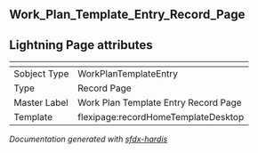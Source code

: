 ## Work_Plan_Template_Entry_Record_Page

## Lightning Page attributes

|<!-- -->|<!-- -->|
|:---|:---|
|Sobject Type|WorkPlanTemplateEntry|
|Type| Record Page|
|Master Label|Work Plan Template Entry Record Page|
|Template|flexipage:recordHomeTemplateDesktop|




<!-- Page description -->


_Documentation generated with [sfdx-hardis](https://sfdx-hardis.cloudity.com)_
